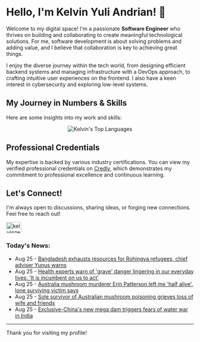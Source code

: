 # Hello, I'm Kelvin Yuli Andrian! 👋

Welcome to my digital space! I'm a passionate **Software Engineer** who thrives on building and collaborating to create meaningful technological solutions. For me, software development is about solving problems and adding value, and I believe that collaboration is key to achieving great things.

I enjoy the diverse journey within the tech world, from designing efficient backend systems and managing infrastructure with a DevOps approach, to crafting intuitive user experiences on the frontend. I also have a keen interest in cybersecurity and exploring low-level systems.

## My Journey in Numbers & Skills

Here are some insights into my work and skills:

<p align="center">
  <img src="https://github-readme-stats.vercel.app/api/top-langs/?username=kelvinzer0&layout=compact&theme=radical" alt="Kelvin's Top Languages" />
</p>

## Professional Credentials

My expertise is backed by various industry certifications. You can view my verified professional credentials on [Credly](https://www.credly.com/users/kelvin-yuli-andrian/badges), which demonstrates my commitment to professional excellence and continuous learning.

## Let's Connect!

I'm always open to discussions, sharing ideas, or forging new connections. Feel free to reach out!

<p align="left">
    <a href="https://linkedin.com/in/kelvinzero" target="blank"><img align="center" src="https://cdn.jsdelivr.net/npm/simple-icons@3.0.1/icons/linkedin.svg" alt="kelvinzero" height="30" width="40" /></a>
</p>

### Today's News:

<!-- feed start -->
- Aug 25 - [Bangladesh exhausts resources for Rohingya refugees, chief adviser Yunus warns](https://www.yahoo.com/news/articles/bangladesh-cannot-mobilise-more-resources-054215063.html)
- Aug 25 - [Health experts warn of 'grave' danger lingering in our everyday lives: 'It is incumbent on us to act'](https://www.yahoo.com/news/articles/health-experts-warn-grave-danger-030000216.html)
- Aug 25 - [Australia mushroom murderer Erin Patterson left me 'half alive', lone surviving victim says](https://www.yahoo.com/news/articles/australia-mushroom-murderer-erin-patterson-025410518.html)
- Aug 25 - [Sole survivor of Australian mushroom poisoning grieves loss of wife and friends](https://www.yahoo.com/news/articles/sole-survivor-australian-mushroom-poisoning-025304972.html)
- Aug 25 - [Exclusive-China's new mega dam triggers fears of water war in India](https://www.yahoo.com/news/articles/exclusive-chinas-mega-dam-triggers-023252980.html)
<!-- feed end -->

---

Thank you for visiting my profile!
